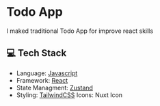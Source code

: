 # Todo App

I maked traditional Todo App for improve react skills

## 💻 Tech Stack

- Language: [Javascript](https://tr.wikipedia.org/wiki/JavaScript)
- Framework: [React](https://react.dev)
- State Managment: [Zustand](https://zustand-demo.pmnd.rs)
- Styling: [TailwindCSS](https://tailwindcss.com)
  Icons: Nuxt Icon
